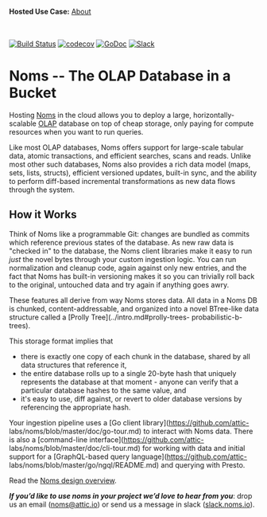 **Hosted Use Case:** [About](about.md)

<br><br>
[![Build Status](http://jenkins3.noms.io/buildStatus/icon?job=NomsMasterBuilder)](http://jenkins3.noms.io/job/NomsMasterBuilder/)
[![codecov](https://codecov.io/gh/attic-labs/noms/branch/master/graph/badge.svg)](https://codecov.io/gh/attic-labs/noms)
[![GoDoc](https://godoc.org/github.com/attic-labs/noms?status.svg)](https://godoc.org/github.com/attic-labs/noms)
[![Slack](http://slack.noms.io/badge.svg)](http://slack.noms.io)

# Noms -- The OLAP Database in a Bucket

Hosting [Noms](http://noms.io) in the cloud allows you to deploy a large,
horizontally-scalable [OLAP](http://olap.com/olap-definition/) database on top
of cheap storage, only paying for compute resources when you want to run
queries.

Like most OLAP databases, Noms offers support for large-scale tabular data,
atomic transactions, and efficient searches, scans and reads. Unlike most
other such databases, Noms also provides a rich data model (maps, sets, lists,
structs), efficient versioned updates, built-in sync, and the ability to
perform diff-based incremental transformations as new data flows through the
system.

## How it Works

Think of Noms like a programmable Git: changes are bundled as commits which
reference previous states of the database. As new raw data is "checked in" to
the database, the Noms client libraries make it easy to run *just* the novel
bytes through your custom ingestion logic. You can run normalization and
cleanup code, again against only new entries, and the fact that Noms has
built-in versioning makes it so you can trivially roll back to the original,
untouched data and try again if anything goes awry.

These features all derive from way Noms stores data. All data in a Noms DB is
chunked, content-addressable, and organized into a novel BTree-like data
structure called a [Prolly   Tree](../intro.md#prolly-trees-
probabilistic-b-trees).

This storage format implies that
* there is exactly one copy of each chunk in the database, shared by all data
 structures that reference it,
* the entire database rolls up to a single 20-byte hash
 that uniquely represents the database at that moment - anyone can
 verify that a particular database hashes to the same value, and
* it's easy to use, diff against, or revert to older database versions by
 referencing the appropriate hash.

Your ingestion pipeline uses a [Go client library](https://github.com/attic-
labs/noms/blob/master/doc/go-tour.md) to interact with Noms data. There is
also a [command-line interface](https://github.com/attic-
labs/noms/blob/master/doc/cli-tour.md) for working with data and initial
support for a [GraphQL-based query language](https://github.com/attic-
labs/noms/blob/master/go/ngql/README.md) and querying with Presto.

Read the [Noms design overview](../intro.md).

**_If you’d like to use noms in your project we’d love to hear from you_**:
drop us an email ([noms@attic.io](mailto:noms@attic.io)) or send us a
message in slack ([slack.noms.io](http://slack.noms.io)).
